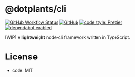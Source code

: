 # @dotplants/cli

[![GitHub Workflow Status](https://img.shields.io/github/workflow/status/dotplants/cli/Node%20CI?style=for-the-badge)](https://github.com/dotplants/cli/actions)
[![GitHub](https://img.shields.io/github/license/dotplants/cli?style=for-the-badge)](#license)
[![code style: Prettier](https://img.shields.io/badge/code_style-prettier-ff69b4.svg?style=for-the-badge&logo=prettier)](https://prettier.io/)
[![dependabot enabled](https://img.shields.io/badge/dependabot-enabled-0366D6.svg?style=for-the-badge&logo=dependabot)](https://github.com/dotplants/cli/pulls?utf8=%E2%9C%93&q=is%3Apr+label%3Adependencies+)

[WIP] A **lightweight** node-cli framework written in TypeScript.

# License

- code: MIT
